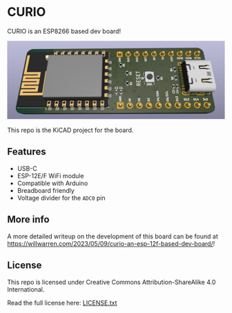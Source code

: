 # CURIO

CURIO is an ESP8266 based dev board!

![CURIO 3D Render](3dtop.jpeg)

This repo is the KiCAD project for the board.

## Features

* USB-C
* ESP-12E/F WiFi module
* Compatible with Arduino
* Breadboard friendly
* Voltage divider for the `ADC0` pin

## More info

A more detailed writeup on the development of this board can be found at 
<https://willwarren.com/2023/05/09/curio-an-esp-12f-based-dev-board/>!

## License

This repo is licensed under Creative Commons Attribution-ShareAlike 4.0 
International.

Read the full license here: [LICENSE.txt](LICENSE.txt)
